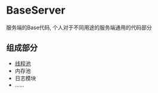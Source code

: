 # BaseServer
服务端的Base代码, 个人对于不同用途的服务端通用的代码部分

## 组成部分
- [线程池](./docs/ThreadPool.md)
- 内存池
- 日志模块
- ......
